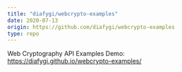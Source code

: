 ```yaml
---
title: "diafygi/webcrypto-examples"
date: 2020-07-13
origin: https://github.com/diafygi/webcrypto-examples
type: repo
---
```


Web Cryptography API Examples Demo: https://diafygi.github.io/webcrypto-examples/